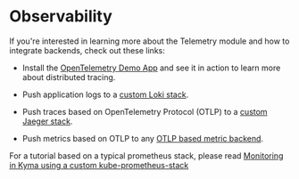 # Observability

If you're interested in learning more about the Telemetry module and how to integrate backends, check out these links:

- Install the [OpenTelemetry Demo App](https://github.com/kyma-project/examples/tree/main/trace-demo) and see it in action to learn more about distributed tracing.

- Push application logs to a [custom Loki stack](https://github.com/kyma-project/examples/tree/main/loki).

- Push traces based on OpenTelemetry Protocol (OTLP) to a [custom Jaeger stack](https://github.com/kyma-project/examples/tree/main/jaeger).

- Push metrics based on OTLP to any [OTLP based metric backend](https://github.com/kyma-project/examples/tree/main/metrics-otlp).

For a tutorial based on a typical prometheus stack, please read [Monitoring in Kyma using a custom kube-prometheus-stack](https://github.com/kyma-project/examples/edit/main/prometheus/README.md)
